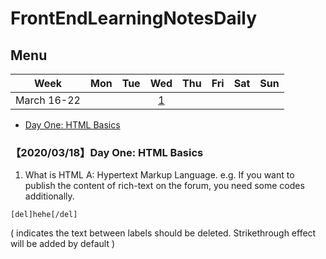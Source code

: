 # FrontEndLearningNotesDaily
## Menu 

Week | Mon | Tue | Wed | Thu | Fri | Sat | Sun  
:-: | :-: | :-: | :-: | :-: | :-: | :-: | :-:
March 16-22  | | | [1](https://github.com/vivi3nli/LeetCodeDaily#20180613%E9%A2%98%E7%9B%AE)|||||

- [Day One: HTML Basics](https://github.com/YuuSUN/FrontEndLearningNotesDaily/blob/master/README.md)



### 【2020/03/18】Day One: HTML Basics
1. What is HTML 
A: Hypertext Markup Language. e.g. If you want to publish the content of rich-text on the forum, you need some codes additionally. 

``` 
[del]hehe[/del]
``` 
( indicates the text between labels should be deleted. Strikethrough effect will be added by default )
